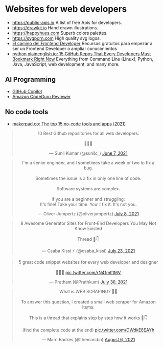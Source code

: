 # Websites for web developers
- https://public-apis.io  A list of free Apis for developers.
- https://drawkit.io  Hand drawn illustrations.
- https://happyhues.com  Superb colors palettes.
- https://svgporn.com  High quality svg logos.
- [El camino del Frontend Developer](https://github.com/mrcodedev/frontend-developer-resources) Recursos gratuitos para empezar a ser un Frontend Developer o ampliar conocimientos
- [python.plainenglish.io: 15 GitHub Repos That Every Developers Must Bookmark Right Now](https://python.plainenglish.io/15-github-repos-that-every-developers-must-bookmark-right-now-eee01db63977) Everything from Command Line (Linux), Python, Java, JavaScript, web development, and many more.

## AI Programming
- [GitHub Copilot](https://copilot.github.com/)
- [Amazon CodeGuru Reviewer](https://aws.amazon.com/codeguru/)

## No code tools
- [makerpad.co: The top 15 no-code tools and apps (2021)](https://www.makerpad.co/blog/the-top-15-no-code-tools-and-apps-2021)

<center>
<blockquote class="twitter-tweet"><p lang="en" dir="ltr">10 Best Github repositories for all web developers:<br><br>🧵👇🏻</p>&mdash; Sunil Kumar (@sunilc_) <a href="https://twitter.com/sunilc_/status/1401902233478828038?ref_src=twsrc%5Etfw">June 7, 2021</a></blockquote> <script async src="https://platform.twitter.com/widgets.js" charset="utf-8"></script>

<blockquote class="twitter-tweet"><p lang="en" dir="ltr">I&#39;m a senior engineer, and I sometimes take a week or two to fix a bug.<br><br>Sometimes the issue is a fix in only one line of code.<br><br>Software systems are complex.<br><br>If you are a beginner and struggling:<br>It&#39;s fine! Take your time. You&#39;ll fix it. It&#39;s not you.</p>&mdash; Oliver Jumpertz (@oliverjumpertz) <a href="https://twitter.com/oliverjumpertz/status/1413093420126638081?ref_src=twsrc%5Etfw">July 8, 2021</a></blockquote> <script async src="https://platform.twitter.com/widgets.js" charset="utf-8"></script>

<blockquote class="twitter-tweet"><p lang="en" dir="ltr">8 Awesome Generator Sites for Front-End Developers You May Not Know Existed<br><br>Thread 🧵👇</p>&mdash; Csaba Kissi ⚡ (@csaba_kissi) <a href="https://twitter.com/csaba_kissi/status/1418511220521406465?ref_src=twsrc%5Etfw">July 23, 2021</a></blockquote> <script async src="https://platform.twitter.com/widgets.js" charset="utf-8"></script>

<blockquote class="twitter-tweet"><p lang="en" dir="ltr">5 great code snippet websites for every web developer and designer <br><br>🧵👇🏻 <a href="https://t.co/rN41mIftMV">pic.twitter.com/rN41mIftMV</a></p>&mdash; Pratham (@Prathkum) <a href="https://twitter.com/Prathkum/status/1421218481081667586?ref_src=twsrc%5Etfw">July 30, 2021</a></blockquote> <script async src="https://platform.twitter.com/widgets.js" charset="utf-8"></script>

<blockquote class="twitter-tweet"><p lang="en" dir="ltr">What is WEB SCRAPING? 🤷‍♂️<br><br>To answer this question, I created a small web scraper for Amazon items.<br><br>This is a thread that explains step by step how it works 🧵👇<br><br>(find the complete code at the end) <a href="https://t.co/DWdkE8EAYh">pic.twitter.com/DWdkE8EAYh</a></p>&mdash; Marc Backes (@themarcba) <a href="https://twitter.com/themarcba/status/1423549087719243778?ref_src=twsrc%5Etfw">August 6, 2021</a></blockquote> <script async src="https://platform.twitter.com/widgets.js" charset="utf-8"></script>
</center>

